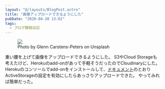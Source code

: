```yaml
---
layout: "@/layouts/BlogPost.astro"
title: "画像アップロードできるようにした"
pubDate: "2020-04-20 13:02"
tags:
  - ブログ開発日記
---
```


<figure>
  <img src="https://res.cloudinary.com/oknmjp/image/upload/v1665383557/posts/rhofz6n6dh63fztlsb9uxhel1jk2_thxstw.jpg">
  <figcaption>
    Photo by Glenn Carstens-Peters on Unsplash
  </figcaption>
</figure>

重い腰を上げて画像をアップロードできるようにした。
S3やCloud Storageも考えたけど、Herokuのadd-onがあって手軽そうだったのでCloudinaryにした。
Herokuのコンソールでadd-onをインストールして、[ドキュメント](https://cloudinary.com/documentation/rails_integration)のとおりActiveStorageの設定を有効にしたらあっさりアップロードできた。
やってみれば簡単だった。
